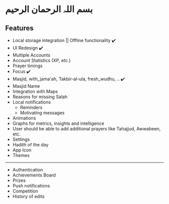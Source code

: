 # بسم اللہ الرحمان الرحیم

## Features

- Local storage integration || Offline functionality ✔️
- UI Redesign ✔️
- Multiple Accounts
- Account Statistics (XP, etc.)
- Prayer timings 
- Focus ✔️
- Masjid, with_jama'ah, Takbir-al-ula, fresh_wudhu, .. ✔️
- Masjid Name
- Integration with Maps
- Reasons for missing Salah
- Local notifications
    - Reminders
    - Motivating messages
- Animations
- Graphs for metrics, insights and intelligence 
- User should be able to add additional prayers like Tahajjud, Awwabeen, etc.
- Settings 
- Hadith of the day
- App Icon
- Themes

---

- Authentication
- Achievements Board 
- Prizes
- Push notifications
- Competition 
- History of edits 